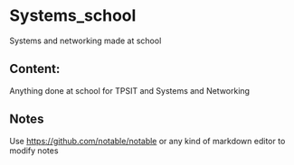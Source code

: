# Systems_school
Systems and networking made at school

## Content:
Anything done at school for TPSIT and Systems and Networking

## Notes
Use https://github.com/notable/notable or any kind of markdown editor to modify notes
